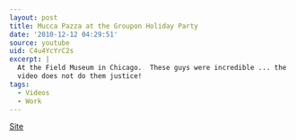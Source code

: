 ```yaml
---
layout: post
title: Mucca Pazza at the Groupon Holiday Party
date: '2010-12-12 04:29:51'
source: youtube
uid: C4u4YcYrC2s
excerpt: |
  At the Field Museum in Chicago.  These guys were incredible ... the
  video does not do them justice!
tags:
  - Videos
  - Work
---
```


[Site](http://mucca-pazza.org/)
